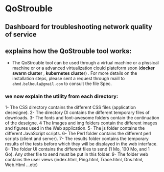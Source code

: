 # QoStrouble
## Dashboard for troubleshooting network quality of service 
## explains how the QoStrouble tool works:

 * The QoStrouble tool can be used through a virtual machine or a physical machine or or a advanced virtualization clould plateform soon (**docker swarm cluster** , **kubernetes cluster**) . For more
details on the installation steps, please sent a request through maill to `ahmd.belhoula@gmail.com` to consult the file Spec.

### we now explain the utility from each directory:

   1- The CSS directory contains the different CSS files (application desesigne).
   2- The directory Dl contains the different temporary files of downloads.
   3- The fonts and font-awesome folders contain the continuation of the deseigne.
   4 The Images and img folders contain the different images and figures used in the Web application.
    5- The js folder contains the different JavaScript scripts.
    6- The Perl folder contains the different perl scripts (client and server).
    7- The results folder contains the temporary results of the tests before which they will be displayed in the web interface.
    8- The folder Ul contains the different files to send (1 Mo, 100 Mo, and 1 Go). Any other file to send must
        be put in this folder.
    9- The folder web contains the user views  (index.html, Ping.html, Trace.html, Dns.html, Web.Html ...etc)